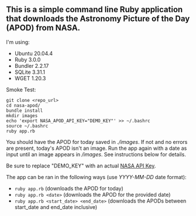 ## This is a simple command line Ruby application that downloads the Astronomy Picture of the Day (APOD) from NASA.

I'm using:
- Ubuntu 20.04.4
- Ruby 3.0.0
- Bundler 2.2.17
- SQLite 3.31.1
- WGET 1.20.3

Smoke Test:
```
git clone <repo_url>
cd nasa-apod/
bundle install
mkdir images
echo 'export NASA_APOD_API_KEY="DEMO_KEY"' >> ~/.bashrc
source ~/.bashrc
ruby app.rb
```

You should have the APOD for today saved in *./images*. If not and no errors are present, today's APOD isn't an image. Run the app again with a date as input until an image appears in */images*. See instructions below for details.

Be sure to replace "DEMO_KEY" with an actual [NASA API Key](https://api.nasa.gov/#signUp).

The app can be ran in the following ways (use *YYYY-MM-DD* date format):
- `ruby app.rb` (downloads the APOD for today)
- `ruby app.rb <date>` (downloads the APOD for the provided date)
- `ruby app.rb <start_date> <end_date>` (downloads the APODs between start_date and end_date inclusive)
